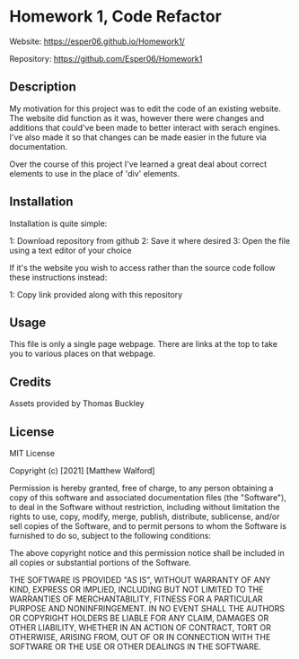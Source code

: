 # Homework 1, Code Refactor

Website: https://esper06.github.io/Homework1/

Repository: https://github.com/Esper06/Homework1


## Description

My motivation for this project was to edit the code of an existing website. The website did function as it was, however there were changes and additions that could've been made to better interact with serach engines. I've also made it so that changes can be made easier in the future via documentation.

Over the course of this project I've learned a great deal about correct elements to use in the place of 'div' elements.

## Installation 

Installation is quite simple:

1: Download repository from github
2: Save it where desired 
3: Open the file using a text editor of your choice

If it's the website you wish to access rather than the source code follow these instructions instead:

1: Copy link provided along with this repository

## Usage

This file is only a single page webpage. There are links at the top to take you to various places on that webpage.

## Credits

Assets provided by Thomas Buckley 

## License

MIT License

Copyright (c) [2021] [Matthew Walford]

Permission is hereby granted, free of charge, to any person obtaining a copy
of this software and associated documentation files (the "Software"), to deal
in the Software without restriction, including without limitation the rights
to use, copy, modify, merge, publish, distribute, sublicense, and/or sell
copies of the Software, and to permit persons to whom the Software is
furnished to do so, subject to the following conditions:

The above copyright notice and this permission notice shall be included in all
copies or substantial portions of the Software.

THE SOFTWARE IS PROVIDED "AS IS", WITHOUT WARRANTY OF ANY KIND, EXPRESS OR
IMPLIED, INCLUDING BUT NOT LIMITED TO THE WARRANTIES OF MERCHANTABILITY,
FITNESS FOR A PARTICULAR PURPOSE AND NONINFRINGEMENT. IN NO EVENT SHALL THE
AUTHORS OR COPYRIGHT HOLDERS BE LIABLE FOR ANY CLAIM, DAMAGES OR OTHER
LIABILITY, WHETHER IN AN ACTION OF CONTRACT, TORT OR OTHERWISE, ARISING FROM,
OUT OF OR IN CONNECTION WITH THE SOFTWARE OR THE USE OR OTHER DEALINGS IN THE
SOFTWARE.